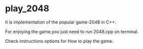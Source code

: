 # play_2048
It is implementation of the popular game-2048 in C++.

For enjoying the game,you just need to run 2048.cpp on terminal.

Check instructions options for How to play the game.
